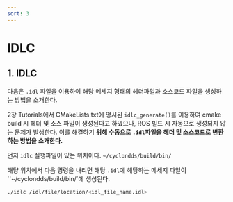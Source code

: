 ```yaml
---
sort: 3
---
```


# IDLC

## 1. IDLC

다음은 `.idl` 파일을 이용하여 해당 메세지 형태의 헤더파일과 소스코드 파일을 생성하는 방법을 소개한다.

2장 Tutorials에서 CMakeLists.txt에 명시된 `idlc_generate()`를 이용하여 cmake build 시 헤더 및 소스 파일이 생성된다고 하였으나, ROS 빌드 시 자동으로 생성되지 않는 문제가 발생한다. 이를 해결하기 **위해 수동으로 `.idl`파일을 헤더 및 소스코드로 변환하는 방법을 소개한다.**

먼저 `idlc` 실행파일이 있는 위치이다.
`~/cyclondds/build/bin/`

해댱 위치에서 다음 명령을 내리면 해당 `.idl`에 해당하는 메세지 파일이 ``~/cyclondds/build/bin/`에 생성된다.

```bash
./idlc /idl/file/location/<idl_file_name.idl>
```